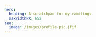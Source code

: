 ```yaml
---
hero:
  heading: A scratchpad for my ramblings
  maxWidthPX: 652
seo:
  image: /images/profile-pic.jfif
---
```

